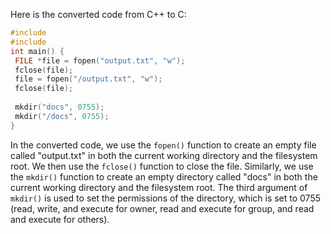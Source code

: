 Here is the converted code from C++ to C:
```c
#include 
#include 
int main() {
 FILE *file = fopen("output.txt", "w");
 fclose(file);
 file = fopen("/output.txt", "w");
 fclose(file);
 
 mkdir("docs", 0755);
 mkdir("/docs", 0755);
}
```
In the converted code, we use the `fopen()` function to create an empty file called "output.txt" in both the current working directory and the filesystem root. We then use the `fclose()` function to close the file. Similarly, we use the `mkdir()` function to create an empty directory called "docs" in both the current working directory and the filesystem root. The third argument of `mkdir()` is used to set the permissions of the directory, which is set to 0755 (read, write, and execute for owner, read and execute for group, and read and execute for others).

